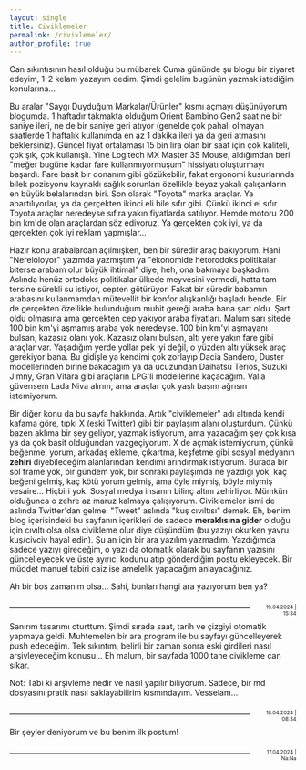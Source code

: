 ```yaml
---
layout: single
title: Civiklemeler
permalink: /civiklemeler/
author_profile: true
---
```


Can sıkıntısının hasıl olduğu bu mübarek Cuma gününde şu blogu bir ziyaret edeyim, 1-2 kelam yazayım dedim. Şimdi gelelim bugünün yazmak istediğim konularına...

Bu aralar "Saygı Duyduğum Markalar/Ürünler" kısmı açmayı düşünüyorum blogumda. 1 haftadır takmakta olduğum Orient Bambino Gen2 saat ne bir saniye ileri, ne de bir saniye geri atıyor (genelde çok pahalı olmayan saatlerde 1 haftalık kullanımda en az 1 dakika ileri ya da geri atmasını beklersiniz). Güncel fiyat ortalaması 15 bin lira olan bir saat için çok kaliteli, çok şık, çok kullanışlı. Yine Logitech MX Master 3S Mouse, aldığımdan beri "meğer bugüne kadar fare kullanmıyormuşum" hissiyatı oluşturmayı başardı. Fare basit bir donanım gibi gözükebilir, fakat ergonomi kusurlarında bilek pozisyonu kaynaklı sağlık sorunları özellikle beyaz yakalı çalışanların en büyük belalarından biri. Son olarak "Toyota" marka araçlar. Ya abartılıyorlar, ya da gerçekten ikinci eli bile sıfır gibi. Çünkü ikinci el sıfır Toyota araçlar neredeyse sıfıra yakın fiyatlarda satılıyor. Hemde motoru 200 bin km'de olan araçlardan söz ediyoruz. Ya gerçekten çok iyi, ya da gerçekten çok iyi reklam yapmışlar...

Hazır konu arabalardan açılmışken, ben bir süredir araç bakıyorum. Hani "Nereloloyor" yazımda yazmıştım ya "ekonomide hetorodoks politikalar biterse arabam olur büyük ihtimal" diye, heh, ona bakmaya başkadım. Aslında henüz ortodoks politikalar ülkede meyvesini vermedi, hatta tam tersine sürekli su istiyor, cepten götürüyor. Fakat bir süredir babamın arabasını kullanmamdan mütevellit bir konfor alışkanlığı başladı bende. Bir de gerçekten özellikle bulunduğum muhit gereği araba bana şart oldu. Şart oldu olmasına ama gerçekten cep yakıyor araba fiyatları. Malum sarı sitede 100 bin km'yi aşmamış araba yok neredeyse. 100 bin km'yi aşmayanı bulsan, kazasız olanı yok. Kazasız olanı bulsan, altı yere yakın fare gibi araçlar var. Yaşadığım yerde yollar pek iyi değil, o yüzden altı yüksek araç gerekiyor bana. Bu gidişle ya kendimi çok zorlayıp Dacia Sandero, Duster modellerinden birine bakacağım ya da ucuzundan Daihatsu Terios, Suzuki Jimny, Gran Vitara gibi araçların LPG'li modellerine kaçacağım. Valla güvensem Lada Niva alırım, ama araçlar çok yaşlı başım ağrısın istemiyorum.

Bir diğer konu da bu sayfa hakkında. Artık "civiklemeler" adı altında kendi kafama göre, tıpkı X (eski Twitter) gibi bir paylaşım alanı oluşturdum. Çünkü bazen aklıma bir şey geliyor, yazmak istiyorum, ama yazacağım şey çok kısa ya da çok basit olduğundan vazgeçiyorum. X de açmak istemiyorum, çünkü beğenme, yorum, arkadaş ekleme, çıkartma, keşfetme gibi sosyal medyanın **zehiri** diyebileceğim alanlarından kendimi arındırmak istiyorum. Burada bir sol frame yok, bir gündem yok, bir sonraki paylaşımda ne yazdığı yok, kaç beğeni gelmiş, kaç kötü yorum gelmiş, ama öyle miymiş, böyle miymiş vesaire... Hiçbiri yok. Sosyal medya insanın bilinç altını zehirliyor. Mümkün olduğunca o zehre az maruz kalmaya çalışıyorum. Civiklemeler ismi de aslında Twitter'dan gelme. "Tweet" aslında "kuş cıvıltısı" demek. Eh, benim blog içerisindeki bu sayfanın içerikleri de sadece **meraklısına gider** olduğu için cıvıltı olsa olsa civikleme olur diye düşündüm (bu yazıyı okurken yavru kuş/civciv hayal edin). Şu an için bir ara yazılım yazmadım. Yazdığımda sadece yazıyı gireceğim, o yazı da otomatik olarak bu sayfanın yazısını güncelleyecek ve üste ayırıcı kodunu atıp gönderdiğim postu ekleyecek. Bir müddet manuel tabiri caiz ise amelelik yapacağım anlayacağınız.

Ah bir boş zamanım olsa... Sahi, bunları hangi ara yazıyorum ben ya?


<hr style="display: inline-block; height: 1px; border: 0; border-top: 1px solid #ccc; float: left; width: 84%; line-height: 2em; margin: 1em 0em 1em 0em;">
<div style="display: inline-block; width:15%; float:left; text-align:right; font-size:0.65em; margin: 0.8em 0em 1em 1%;">19.04.2024 | 15:34</div>

Sanırım tasarımı oturttum. Şimdi sırada saat, tarih ve çizgiyi otomatik yapmaya geldi. Muhtemelen bir ara program ile bu sayfayı güncelleyerek push edeceğim. Tek sıkıntım, belirli bir zaman sonra eski girdileri nasıl arşivleyeceğim konusu... Eh malum, bir sayfada 1000 tane civikleme can sıkar.

Not: Tabi ki arşivleme nedir ve nasıl yapılır biliyorum. Sadece, bir md dosyasını pratik nasıl saklayabilirim kısmındayım. Vesselam...
<hr style="display: inline-block; height: 1px; border: 0;border-top: 1px solid #ccc;float: left; width: 84%; line-height: 2em; margin: 1em 0em 1em 0em;">
<div style="display: inline-block;width:15%;float:left;text-align:right;font-size:0.65em;margin: 0.8em 0em 1em 1%;">18.04.2024 | 08:34</div>

Bir şeyler deniyorum ve bu benim ilk postum!
<hr style="display: inline-block; height: 1px; border: 0;border-top: 1px solid #ccc;float: left; width: 84%; line-height: 2em; margin: 1em 0em 1em 0em;">
<div style="display: inline-block;width:15%;float:left;text-align:right;font-size:0.65em;margin: 0.8em 0em 1em 1%;">17.04.2024 | Na:Na</div>
